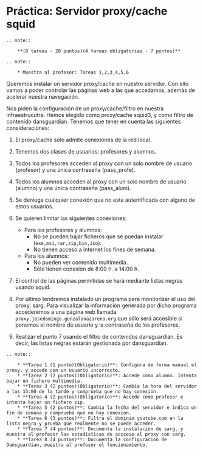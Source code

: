 # Práctica: Servidor proxy/cache squid

```eval_rst
.. note::

	**(8 tareas - 20 puntos)(4 tareas obligatorias - 7 puntos)**

.. note::

	* Muestra al profesor: Tareas 1,2,3,4,5,6 
```
Queremos instalar un servidor proxy/cache en nuestro servidor. Con ello vamos a poder controlar las páginas web a las que accedamos, además de acelerar nuestra navegación.

Nos piden la configuración de un proxy/cache/filtro en nuestra infraestrucutra. Hemos elegido como proxy/cache squid3, y como filtro de contenido dansguardian. Tenemos que tener en cuenta las siguientes consideraciones:

1. El proxy/cache sólo admite conexiones de la red local.
2. Tenemos dos clases de usuarios: profesores y alumnos.
3. Todos los profesores acceden al proxy con un solo nombre de usuario (profesor) y una única contraseña (pass_profe).
4. Todos los alumnos acceden al proxy con un solo nombre de usuario (alumno) y una única contraseña (pass_alum).
5. Se deniega cualquier conexión que no este autentificada con alguno de estos usuarios.
6. Se quieren limitar las siguientes conexiones:
    * Para los profesores y alumnos:
        * No se pueden bajar ficheros que se puedan instalar (``exe,msi,rar,zip,bin,iso``).
        * No tienen acceso a internet los fines de semana.
    * Para los alumnos:
        * No pueden ver contenido multimedia.
        * Sólo tienen conexión de 8:00 h. a 14:00 h.

7. El control de las páginas permitidas se hará mediante listas negras usando squid.
8. Por último tendremos instalado un programa para monitorizar el uso del proxy: sarg. Para visualizar la información generada por dicho programa accederemos a una página web llamada ``proxy.josedomingo.gonzalonazareno.org`` que sólo será accesible si ponemos el nombre de usuario y la contraseña de los profesores.
9. Realizar el punto 7 usando el filtro de contenidos dansguardian. Es decir, las listas negras estarán gestionada por dansguardian.
```eval_rst
.. note::

    * **Tarea 1 (1 punto)(Obligatorio)**: Configura de forma manual el proxy, y accede con un usuario incorrecto.
    * **Tarea 2 (2 puntos)(Obligatorio)**: Accede como alumno. Intenta bajar un fichero multimedia.
    * **Tarea 3 (2 puntos)(Obligatorio)**: Cambia la hora del servidor a las 15:00 de la tarde y comprueba que no hay conexión.
    * **Tarea 4 (2 puntos)(Obligatorio)**: Accede como profesor e intenta bajar un fichero zip.
    * **Tarea 5 (2 puntos)**: Cambia la fecha del servidor e indica un fin de semana y comprueba que no hay conexión.
    * **Tarea 6 (3 puntos)**: Filtra el dominio youtube.com en la lista negra y prueba que realmente no se puede acceder.
    * **Tarea 7 (4 puntos)**: Documenta la instalación de sarg, y muestra al profesor las estadísticas de accceso al proxy con sarg.
    * **Tarea 8 (4 puntos)**: Documenta la configuración de Dansguardian, muestra al profesor el funcionamiento.
```






